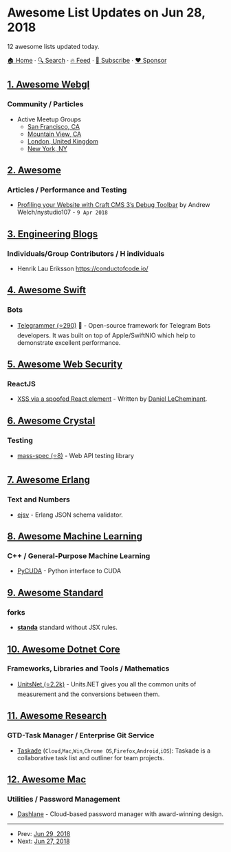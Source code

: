 # Awesome List Updates on Jun 28, 2018

12 awesome lists updated today.

[🏠 Home](/README.md) · [🔍 Search](https://www.trackawesomelist.com/search/) · [🔥 Feed](https://www.trackawesomelist.com/rss.xml) · [📮 Subscribe](https://trackawesomelist.us17.list-manage.com/subscribe?u=d2f0117aa829c83a63ec63c2f&id=36a103854c) · [❤️  Sponsor](https://github.com/sponsors/theowenyoung)



## [1. Awesome Webgl](/content/sjfricke/awesome-webgl/README.md)

### Community / Particles

*   Active Meetup Groups
    *   [San Francisco, CA](https://www.meetup.com/WebGL-Developers-Meetup/)
    *   [Mountain View, CA](https://www.meetup.com/Silicon-Valley-HTML5-WebGL-Meetup/)
    *   [London, United Kingdom](https://www.meetup.com/WebGL-Workshop-London/)
    *   [New York, NY](https://www.meetup.com/NYC-WebGL-Developers/)

## [2. Awesome](/content/craftcms/awesome/README.md)

### Articles / Performance and Testing

*   [Profiling your Website with Craft CMS 3’s Debug Toolbar](https://nystudio107.com/blog/profiling-your-website-with-craft-cms-3s-debug-toolbar) by Andrew Welch/nystudio107 - `9 Apr 2018`

## [3. Engineering Blogs](/content/kilimchoi/engineering-blogs/README.md)

### Individuals/Group Contributors / H individuals

*   Henrik Lau Eriksson <https://conductofcode.io/>

## [4. Awesome Swift](/content/matteocrippa/awesome-swift/README.md)

### Bots

*   [Telegrammer (⭐290)](https://github.com/givip/Telegrammer) :penguin: - Open-source framework for Telegram Bots developers. It was built on top of Apple/SwiftNIO which help to demonstrate excellent performance.

## [5. Awesome Web Security](/content/qazbnm456/awesome-web-security/README.md)

### ReactJS

*   [XSS via a spoofed React element](http://danlec.com/blog/xss-via-a-spoofed-react-element) - Written by [Daniel LeCheminant](http://danlec.com/).

## [6. Awesome Crystal](/content/veelenga/awesome-crystal/README.md)

### Testing

*   [mass-spec (⭐8)](https://github.com/c910335/mass-spec) - Web API testing library

## [7. Awesome Erlang](/content/drobakowski/awesome-erlang/README.md)

### Text and Numbers

*   [ejsv](https://github.com/patternmatched/ejsv) - Erlang JSON schema validator.

## [8. Awesome Machine Learning](/content/josephmisiti/awesome-machine-learning/README.md)

### C++ / General-Purpose Machine Learning

*   [PyCUDA](https://mathema.tician.de/software/pycuda/) - Python interface to CUDA

## [9. Awesome Standard](/content/standard/awesome-standard/README.md)

### forks

*   **[standa](https://www.npmjs.com/package/standa)** standard without JSX rules.

## [10. Awesome Dotnet Core](/content/thangchung/awesome-dotnet-core/README.md)

### Frameworks, Libraries and Tools / Mathematics

*   [UnitsNet (⭐2.2k)](https://github.com/angularsen/UnitsNet) - Units.NET gives you all the common units of measurement and the conversions between them.

## [11. Awesome Research](/content/emptymalei/awesome-research/README.md)

### GTD-Task Manager / Enterprise Git Service

*   [Taskade](https://taskade.com/) (`Cloud`,`Mac`,`Win`,`Chrome OS`,`Firefox`,`Android`,`iOS`): Taskade is a collaborative task list and outliner for team projects.

## [12. Awesome Mac](/content/jaywcjlove/awesome-mac/README.md)

### Utilities / Password Management

*   [Dashlane](https://www.dashlane.com) - Cloud-based password manager with award-winning design.

---

- Prev: [Jun 29, 2018](/content/2018/06/29/README.md)
- Next: [Jun 27, 2018](/content/2018/06/27/README.md)